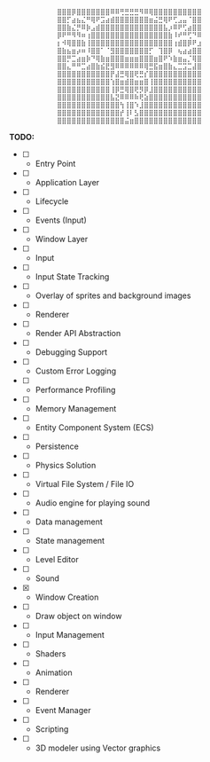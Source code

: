                                                                   
                ⣿⣿⣿⡿⣿⣿⣿⣿⣿⣿⣿⠿⠿⢛⣛⣛⣛⠻⠿⢿⣿⣿⣿⣿⣿⣿⣿⣿⣿⣿
                ⣿⣿⡋⣴⣦⣌⠛⢿⠟⣩⣴⣾⣿⣿⣿⣿⣿⣿⣿⣶⣬⣛⢿⠟⢋⣠⣤⠈⣿⣿
                ⣿⣿⣷⣌⡛⠿⡷⣠⣾⣿⣿⣿⣿⣿⣿⣿⣿⣿⣿⣿⣿⣿⣧⡰⠿⠟⢋⣴⣿⣿
                ⡿⠟⠛⠻⠻⠶⢰⣿⣿⣿⣿⣿⣿⣿⣿⣿⣿⣿⣿⣿⣿⣿⣿⣷⠸⠞⠛⢋⠙⠿
                ⡆⠺⢿⣿⣿⣷⢸⣿⣿⣿⣿⣿⣿⣿⣿⣿⣿⣿⣿⣿⣿⣿⣿⣿⢰⣾⣿⡿⠟⣰
                ⣿⣷⣦⣶⡴⠶⠸⣿⣿⠁⠈⣻⣿⣿⣿⣿⣿⣿⣿⡋⠀⢹⣿⡿⠀⢦⣴⣴⣿⣿
                ⣿⣿⡛⣉⣴⣶⡷⠙⢿⣷⣶⣿⣿⣿⣶⣶⣶⣿⣿⣿⣶⣿⠟⠱⣷⣶⣤⡈⢿⣿
                ⣿⣿⣄⠛⠛⣉⣴⣿⣷⣮⣟⣻⠿⠿⠿⠿⠿⠿⢿⣛⣯⣶⣿⣷⣄⣉⣩⣉⣼⣿
                ⣿⣿⣿⣿⣿⣿⣿⣿⣿⣿⣿⡟⣼⣛⢿⣿⢟⣛⡎⣿⣿⣿⣿⣿⣿⣿⣿⣿⣿⣿
                ⣿⣿⣿⣿⣿⣿⣿⣿⣿⣿⣿⢱⣿⣶⣾⣿⣶⣶⣿⢸⣿⣿⣿⣿⣿⣿⣿⣿⣿⣿
                ⣿⣿⣿⣿⣿⣿⣿⣿⣿⣿⣿⢸⡿⣛⢿⣿⢟⡻⡿⣸⣿⣿⣿⣿⣿⣿⣿⣿⣿⣿
                ⣿⣿⣿⣿⣿⣿⣿⣿⣿⣿⣿⣧⣝⠿⠿⠿⠷⢟⣵⣿⣿⣿⣿⣿⣿⣿⣿⣿⣿⣿
                ⣿⣿⣿⣿⣿⣿⣿⣿⣿⣿⣿⣿⣿⢳⢸⣿⠱⣸⣿⣿⣿⣿⣿⣿⣿⣿⣿⣿⣿⣿
                ⣿⣿⣿⣿⣿⣿⣿⣿⣿⣿⣿⣿⣿⡞⢸⠇⣣⣿⣿⣿⣿⣿⣿⣿⣿⣿⣿⣿⣿⣿
                ⣿⣿⣿⣿⣿⣿⣿⣿⣿⣿⣿⣿⣿⣿⣬⣶⣿⣿⣿⣿⣿⣿⣿⣿⣿⣿⣿⣿⣿⣿
                                                                                                                        
**TODO:**  
* [ ] - Entry Point  
* [ ] - Application Layer  
* [ ] - Lifecycle  
* [ ] - Events (Input)  
* [ ] - Window Layer  
* [ ] - Input
* [ ] - Input State Tracking  
* [ ] - Overlay of sprites and background images
* [ ] - Renderer  
* [ ] - Render API Abstraction  
* [ ] - Debugging Support  
* [ ] - Custom Error Logging  
* [ ] - Performance Profiling  
* [ ] - Memory Management  
* [ ] - Entity Component System (ECS)  
* [ ] - Persistence  
* [ ] - Physics Solution  
* [ ] - Virtual File System / File IO  
* [ ] - Audio engine for playing sound
* [ ] - Data management
* [ ] - State management 
* [ ] - Level Editor  
* [ ] - Sound  
* [x] - Window Creation 
* [ ] - Draw object on window 
* [ ] - Input Management  
* [ ] - Shaders  
* [ ] - Animation  
* [ ] - Renderer  
* [ ] - Event Manager
* [ ] - Scripting
* [ ] - 3D modeler using Vector graphics

